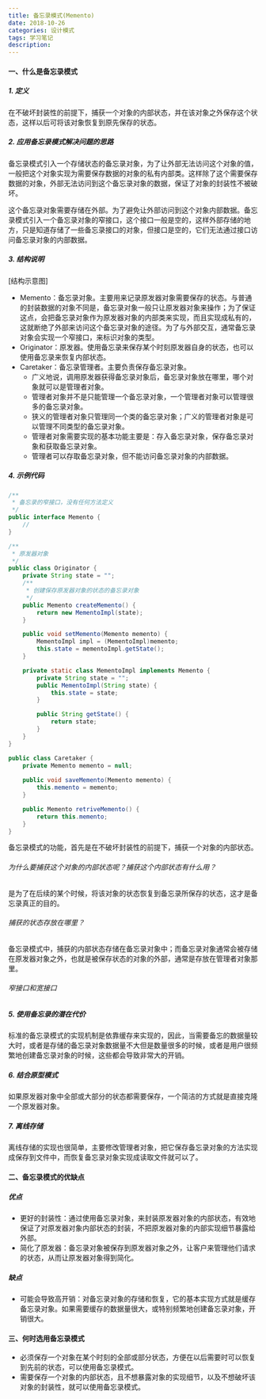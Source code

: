 ```yaml
---
title: 备忘录模式(Memento)
date: 2018-10-26
categories: 设计模式
tags: 学习笔记
description: 
---
```

#### 一、什么是备忘录模式
##### 1. 定义
在不破坏封装性的前提下，捕获一个对象的内部状态，并在该对象之外保存这个状态，这样以后可将该对象恢复到原先保存的状态。

##### 2. 应用备忘录模式解决问题的思路
备忘录模式引入一个存储状态的备忘录对象，为了让外部无法访问这个对象的值，一般把这个对象实现为需要保存数据的对象的私有内部类。这样除了这个需要保存数据的对象，外部无法访问到这个备忘录对象的数据，保证了对象的封装性不被破坏。

这个备忘录对象需要存储在外部。为了避免让外部访问到这个对象内部数据。备忘录模式引入一个备忘录对象的窄接口，这个接口一般是空的，这样外部存储的地方，只是知道存储了一些备忘录接口的对象，但接口是空的，它们无法通过接口访问备忘录对象的内部数据。

##### 3. 结构说明
[结构示意图]

- Memento：备忘录对象。主要用来记录原发器对象需要保存的状态。与普通的封装数据的对象不同是，备忘录对象一般只让原发器对象来操作；为了保证这点，会把备忘录对象作为原发器对象的内部类来实现，而且实现成私有的，这就断绝了外部来访问这个备忘录对象的途径。为了与外部交互，通常备忘录对象会实现一个窄接口，来标识对象的类型。
- Originator：原发器。使用备忘录来保存某个时刻原发器自身的状态，也可以使用备忘录来恢复内部状态。
- Caretaker：备忘录管理者。主要负责保存备忘录对象。
	- 广义地说，调用原发器获得备忘录对象后，备忘录对象放在哪里，哪个对象就可以是管理者对象。
	- 管理者对象并不是只能管理一个备忘录对象，一个管理者对象可以管理很多的备忘录对象。
	- 狭义的管理者对象只管理同一个类的备忘录对象；广义的管理者对象是可以管理不同类型的备忘录对象。
	- 管理者对象需要实现的基本功能主要是：存入备忘录对象，保存备忘录对象和获取备忘录对象。
	- 管理者可以存取备忘录对象，但不能访问备忘录对象的内部数据。

##### 4. 示例代码
```java
/**
 * 备忘录的窄接口，没有任何方法定义
 */
public interface Memento {
	//
}

/**
 * 原发器对象
 */
public class Originator {
	private String state = "";
	/**
	 * 创建保存原发器对象的状态的备忘录对象
     */
	public Memento createMemento() {
		return new MementoImpl(state);
	}

	public void setMemento(Memento memento) {
		MementoImpl impl = (MementoImpl)memento;
		this.state = mementoImpl.getState();
	}

	private static class MementoImpl implements Memento {
		private String state = "";
		public MementoImpl(String state) {
			this.state = state;
		}

		public String getState() {
			return state;
		}
	}
}

public class Caretaker {
	private Memento memento = null;
	
	public void saveMemento(Memento memento) {
		this.memento = memento;
	}

	public Memento retriveMemento() {
		return this.memento;
	}
}
```

备忘录模式的功能，首先是在不破坏封装性的前提下，捕获一个对象的内部状态。

###### 为什么要捕获这个对象的内部状态呢？捕获这个内部状态有什么用？
是为了在后续的某个时候，将该对象的状态恢复到备忘录所保存的状态，这才是备忘录真正的目的。

###### 捕获的状态存放在哪里？
备忘录模式中，捕获的内部状态存储在备忘录对象中；而备忘录对象通常会被存储在原发器对象之外，也就是被保存状态的对象的外部，通常是存放在管理者对象那里。

###### 窄接口和宽接口

##### 5. 使用备忘录的潜在代价
标准的备忘录模式的实现机制是依靠缓存来实现的，因此，当需要备忘的数据量较大时，或者是存储的备忘录对象数据量不大但是数量很多的时候，或者是用户很频繁地创建备忘录对象的时候，这些都会导致非常大的开销。

##### 6. 结合原型模式
如果原发器对象中全部或大部分的状态都需要保存，一个简洁的方式就是直接克隆一个原发器对象。

##### 7. 离线存储
离线存储的实现也很简单，主要修改管理者对象，把它保存备忘录对象的方法实现成保存到文件中，而恢复备忘录对象实现成读取文件就可以了。

#### 二、备忘录模式的优缺点
##### 优点
- 更好的封装性：通过使用备忘录对象，来封装原发器对象的内部状态，有效地保证了对原发器对象内部状态的封装，不把原发器对象的内部实现细节暴露给外部。
- 简化了原发器：备忘录对象被保存到原发器对象之外，让客户来管理他们请求的状态，从而让原发器对象得到简化。


##### 缺点
- 可能会导致高开销：对备忘录对象的存储和恢复，它的基本实现方式就是缓存备忘录对象。如果需要缓存的数据量很大，或特别频繁地创建备忘录对象，开销很大。

#### 三、何时选用备忘录模式
- 必须保存一个对象在某个时刻的全部或部分状态，方便在以后需要时可以恢复到先前的状态，可以使用备忘录模式。
- 需要保存一个对象的内部状态，且不想暴露对象的实现细节，以及不想破坏该对象的封装性，就可以使用备忘录模式。



